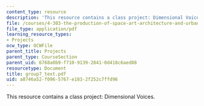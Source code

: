 ```yaml
---
content_type: resource
description: 'This resource contains a class project: Dimensional Voices.'
file: /courses/4-303-the-production-of-space-art-architecture-and-urbanism-in-dialogue-fall-2006/a8746a52f0965767e1832f252c7ffd96_group7_text.pdf
file_type: application/pdf
learning_resource_types:
- Projects
ocw_type: OCWFile
parent_title: Projects
parent_type: CourseSection
parent_uid: 6768a0b9-f710-9139-2841-0d418c6aed08
resourcetype: Document
title: group7_text.pdf
uid: a8746a52-f096-5767-e183-2f252c7ffd96
---
```

This resource contains a class project: Dimensional Voices.

